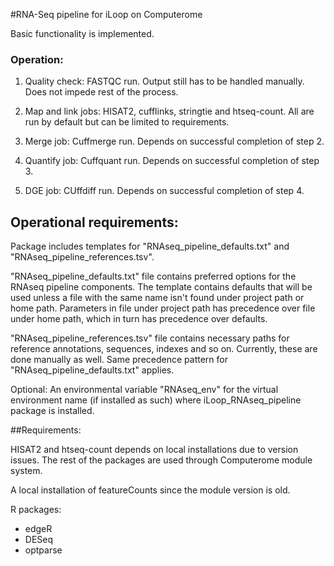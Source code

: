 #RNA-Seq pipeline for iLoop on Computerome

Basic functionality is implemented.

### Operation:

1. Quality check: FASTQC run. Output still has to be handled manually. Does not impede rest of the process.

2. Map and link jobs: HISAT2, cufflinks, stringtie and htseq-count. All are run by default but can be limited to requirements.

3. Merge job: Cuffmerge run. Depends on successful completion of step 2.

4. Quantify job: Cuffquant run. Depends on successful completion of step 3.

5. DGE job: CUffdiff run. Depends on successful completion of step 4.


## Operational requirements:

Package includes templates for "RNAseq_pipeline_defaults.txt" and "RNAseq_pipeline_references.tsv".

"RNAseq_pipeline_defaults.txt" file contains preferred options for the RNAseq pipeline components. The template contains defaults that will be used unless a file with the same name isn't found under project path or home path. Parameters in file under project path has precedence over file under home path, which in turn has precedence over defaults.

"RNAseq_pipeline_references.tsv" file contains necessary paths for reference annotations, sequences, indexes and so on. Currently, these are done manually as well. Same precedence pattern for "RNAseq_pipeline_defaults.txt" applies.

Optional: An environmental variable "RNAseq_env" for the virtual environment name (if installed as such) where iLoop_RNAseq_pipeline package is installed. 

##Requirements:

HISAT2 and htseq-count depends on local installations due to version issues. The rest of the packages are used through Computerome module system.

A local installation of featureCounts since the module version is old.

R packages:
- edgeR
- DESeq
- optparse